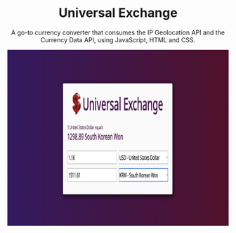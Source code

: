 <h1 align="center"> Universal Exchange </h1> 

<p align="center"> A go-to currency converter that consumes the IP Geolocation API and the Currency Data API, using JavaScript, HTML and CSS.</p>


<p align="center">
<img src="https://github.com/SarahMelki/universal-exchange/blob/main/header.png?raw=true" alt="universal-exchange-banner" border="0" height="400">
</p>


